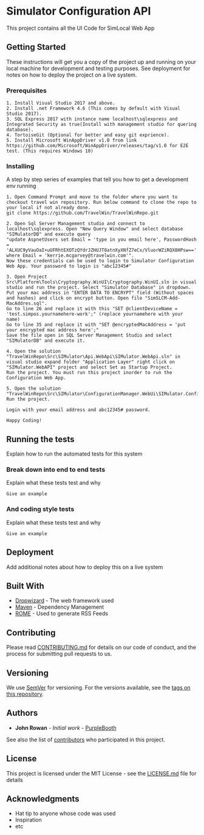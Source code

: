 # Simulator Configuration API

This project contains all the UI Code for SimLocal Web App

## Getting Started

These instructions will get you a copy of the project up and running on your local machine for development and testing purposes. See deployment for notes on how to deploy the project on a live system.

### Prerequisites

```
1. Install Visual Studio 2017 and above.
2. Install .net Framework 4.6 (This comes by default with Visual Studio 2017).
3. SQL Express 2017 with instance name localhost\sqlexpress and Integrated Security as true(Install with management studio for quering database).
4. TortoiseGit (Optional for better and easy git exprience).
5. Install Microsoft WinAppDriver v1.0 from link https://github.com/Microsoft/WinAppDriver/releases/tag/v1.0 for E2E test. (This requires Windows 10)
```

### Installing

A step by step series of examples that tell you how to get a development env running


```
1. Open Command Prompt and move to the folder where you want to checkout travel win repository. Run below command to clone the repo to your local if not already done.
git clone https://github.com/TravelWin/TravelWinRepo.git

2. Open Sql Server Management studio and connect to localhost\sqlexpress. Open "New Query Window" and select database "SIMulatorDB" and execute query 
"update AspnetUsers set Email = 'type in you email here', PasswordHash = 'ALXUC9yVauOaI+uUFRhtEXOTzQYdrJZHUJT8atnXyXNfZ7eCx/VluorWZiRQX8HPsw==' where Email = 'kerrie.mcgarvey@travelwin.com'". 
Now these credentials can be used to login to Simulator Configuration Web App. Your password to login is "abc12345#"

3. Open Project Src\Platform\Tools\Cryptography.WinUI\Cryptography.WinUI.sln in visual studio and run the project. Select "Simulator Database" in dropdown.
Put your mac address in "ENTER DATA TO ENCRYPT" field (Without spaces and hashes) and click on encrypt button. Open file "SimSLCM-Add-MacAddres.sql".
Go to line 26 and replace it with this "SET @clientDeviceName = 'test.simpos.yournamehere-work';" (replace yournamehere with your name)
Go to line 35 and replace it with "SET @encryptedMacAddress = 'put your encrypted mac address here';"
Save the file open in SQL Server Management Studio and select "SIMulatorDB" and execute it.

4. Open the solution "TravelWinRepo\Src\SIMulator\Api.WebApi\SIMulator.WebApi.sln" in visual studio expand folder "Application Layer" right click on "SIMulator.WebAPI" project and select Set as Startup Project.
Run the project. You must run this project inorder to run the Configuration Web App.

5. Open the solution "TravelWinRepo\Src\SIMulator\ConfigurationManager.WebUi\SIMulator.ConfigurationManager.WebUi.sln"
Run the project. 

Login with your email address and abc12345# password.

Happy Coding!
```

## Running the tests

Explain how to run the automated tests for this system

### Break down into end to end tests

Explain what these tests test and why

```
Give an example
```

### And coding style tests

Explain what these tests test and why

```
Give an example
```

## Deployment

Add additional notes about how to deploy this on a live system

## Built With

* [Dropwizard](http://www.dropwizard.io/1.0.2/docs/) - The web framework used
* [Maven](https://maven.apache.org/) - Dependency Management
* [ROME](https://rometools.github.io/rome/) - Used to generate RSS Feeds

## Contributing

Please read [CONTRIBUTING.md](https://gist.github.com/PurpleBooth/b24679402957c63ec426) for details on our code of conduct, and the process for submitting pull requests to us.

## Versioning

We use [SemVer](http://semver.org/) for versioning. For the versions available, see the [tags on this repository](https://github.com/your/project/tags). 

## Authors

* **John Rowan** - *Initial work* - [PurpleBooth](https://github.com/PurpleBooth)

See also the list of [contributors](https://github.com/your/project/contributors) who participated in this project.

## License

This project is licensed under the MIT License - see the [LICENSE.md](LICENSE.md) file for details

## Acknowledgments

* Hat tip to anyone whose code was used
* Inspiration
* etc
